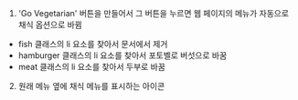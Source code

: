 1. 'Go Vegetarian' 버튼을 만들어서 그 버튼을 누르면 웹 페이지의 메뉴가 자동으로 채식 옵션으로 바뀜
- fish 클래스의 li 요소를 찾아서 문서에서 제거
- hamburger 클래스의 li 요소를 찾아서 포토벨로 버섯으로 바꿈
- meat 클래스의 li 요소를 찾아서 두부로 바꿈
2. 원래 메뉴 옆에 채식 메뉴를 표시하는 아이콘